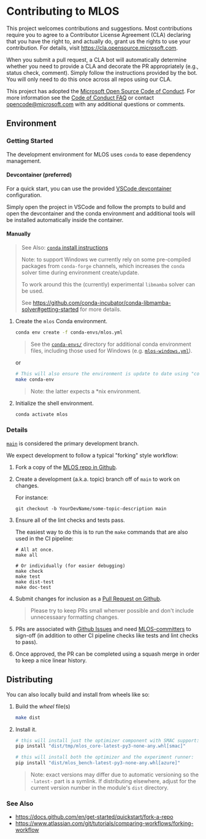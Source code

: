 # Contributing to MLOS

This project welcomes contributions and suggestions.
Most contributions require you to agree to a Contributor License Agreement (CLA) declaring that you have the right to, and actually do, grant us the rights to use your contribution.
For details, visit https://cla.opensource.microsoft.com. <!-- markdownlint-disable-line MD034 -->

When you submit a pull request, a CLA bot will automatically determine whether you need to provide a CLA and decorate the PR appropriately (e.g., status check, comment).
Simply follow the instructions provided by the bot. You will only need to do this once across all repos using our CLA.

This project has adopted the [Microsoft Open Source Code of Conduct](https://opensource.microsoft.com/codeofconduct/).
For more information see the [Code of Conduct FAQ](https://opensource.microsoft.com/codeofconduct/faq/) or contact [opencode@microsoft.com](mailto:opencode@microsoft.com) with any additional questions or comments.

## Environment

### Getting Started

The development environment for MLOS uses `conda` to ease dependency management.

#### Devcontainer (preferred)

For a quick start, you can use the provided [VSCode devcontainer](https://code.visualstudio.com/docs/remote/containers) configuration.

Simply open the project in VSCode and follow the prompts to build and open the devcontainer and the conda environment and additional tools will be installed automatically inside the container.

#### Manually

> See Also: [`conda` install instructions](https://docs.conda.io/projects/conda/en/latest/user-guide/install/index.html)
>
> Note: to support Windows we currently rely on some pre-compiled packages from `conda-forge` channels, which increases the `conda` solver time during environment create/update.
>
> To work around this the (currently) experimental `libmamba` solver can be used.
>
> See <https://github.com/conda-incubator/conda-libmamba-solver#getting-started> for more details.

1. Create the `mlos` Conda environment.

     ```sh
    conda env create -f conda-envs/mlos.yml
    ```

    > See the [`conda-envs/`](./conda-envs/) directory for additional conda environment files, including those used for Windows (e.g. [`mlos-windows.yml`](./conda-envs/mlos-windows.yml)).

   or

    ```sh
    # This will also ensure the environment is update to date using "conda env update -f conda-envs/mlos.yml"
    make conda-env
    ```

    > Note: the latter expects a *nix environment.

1. Initialize the shell environment.

    ```sh
    conda activate mlos
    ```

### Details

[`main`](https://github.com/microsoft/MLOS/tree/main) is considered the primary development branch.

We expect development to follow a typical "forking" style workflow:

1. Fork a copy of the [MLOS repo in Github](https://github.com/microsoft/MLOS).
1. Create a development (a.k.a. topic) branch off of `main` to work on changes.

    For instance:

    ```shell
    git checkout -b YourDevName/some-topic-description main
    ```

1. Ensure all of the lint checks and tests pass.

    The easiest way to do this is to run the `make` commands that are also used in the CI pipeline:

    ```shell
    # All at once.
    make all

    # Or individually (for easier debugging)
    make check
    make test
    make dist-test
    make doc-test
    ```

1. Submit changes for inclusion as a [Pull Request on Github](https://github.com/microsoft/MLOS/pulls).

    > Please try to keep PRs small whenver possible and don't include unnecessaary formatting changes.

1. PRs are associated with [Github Issues](https://github.com/microsoft/MLOS/issues) and need [MLOS-committers](https://github.com/orgs/microsoft/teams/MLOS-committers) to sign-off (in addition to other CI pipeline checks like tests and lint checks to pass).
1. Once approved, the PR can be completed using a squash merge in order to keep a nice linear history.

## Distributing

You can also locally build and install from wheels like so:

1. Build the *wheel* file(s)

    ```sh
    make dist
    ```

2. Install it.

    ```sh
    # this will install just the optimizer component with SMAC support:
    pip install "dist/tmp/mlos_core-latest-py3-none-any.whl[smac]"
    ```

    ```sh
    # this will install both the optimizer and the experiment runner:
    pip install "dist/mlos_bench-latest-py3-none-any.whl[azure]"
    ```

    > Note: exact versions may differ due to automatic versioning so the `-latest-` part is a symlink.
    > If distributing elsewhere, adjust for the current version number in the module's `dist` directory.

### See Also

- <https://docs.github.com/en/get-started/quickstart/fork-a-repo>
- <https://www.atlassian.com/git/tutorials/comparing-workflows/forking-workflow>
